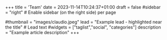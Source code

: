 +++
title = 'Team'
date = 2023-11-14T10:24:37+01:00
draft = false
#sidebar = "right" # Enable sidebar (on the right side) per page

#thumbnail = "images/claudio.jpeg"
lead = "Example lead - highlighted near the title" # Lead text
#widgets = ["taglist","social", "categories"]
description =  "Example article description"
+++

